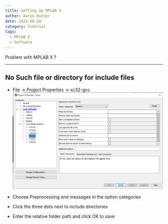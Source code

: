 ```yaml
---
title: Setting Up MPLAB X
author: Aaron Hunter
date: 2023-06-28
category: Tutorial
tags:
  - MPLAB X
  - Software
---
```


Problem with MPLAB X ?

---

## No Such file or directory for include files

- File -> Project Properties -> xc32-gcc
![Image](../../../assets/images/first_project/xc32id.png)

- Choose Preprocessing and messages in the option categories

- Click the three dots next to include directories

- Enter the relative folder path and click OK to save
